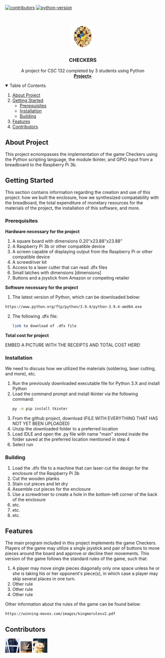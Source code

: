 <!--
*** README created with help from: https://github.com/othneildrew/Best-README-Template#roadmap
*** I do NOT know HTML well enough to have done this without it!
-->


[![contributors](https://img.shields.io/badge/Contributors-3-green)](https://github.com/j-w-s/CSC-132-Final-Project/graphs/contributors?from=2021-04-07&to=2021-04-09&type=c)
[![python-version](https://img.shields.io/badge/Python-3.X-blue)](https://www.python.org/)

<!-- CHECKERS EMBLEM AND DESCRIPTION OF PROJECT-->
<br />
<p align="center">
  <a href="https://github.com/j-w-s/CSC-132-Final-Project">
    <img src="img-readme/checkers_emblem.png" alt="Logo" width="80" height="80">
  </a>

  <h3 align="center">CHECKERS</h3>

  <p align="center">
    A project for CSC 132 completed by 3 students using Python
    <br />
    <a href="https://github.com/j-w-s/CSC-132-Final-Projecte"><strong>Project»</strong></a>
    <br />
  </p>
</p>

<!-- TABLE OF CONTENTS -->
<details open="open">
  <summary>Table of Contents</summary>
  <ol>
    <li>
      <a href="#about-project">About Project</a>
    </li>
    <li>
      <a href="#getting-started">Getting Started</a>
      <ul>
        <li><a href="#prerequisites">Prerequisites</a></li>
        <li><a href="#installation">Installation</a></li>
        <li><a href="#building">Building</a></li>
      </ul>
    </li>
    <li><a href="#features">Features</a></li>
    <li><a href="#contributors">Contributors</a></li>
  </ol>
</details>

<!-- ABOUT PROJECT -->
## About Project

This project ecnompasses the implementation of the game Checkers using the Python scripting language, the module tkinter, and GPIO input from a breadboard to the Raspberry Pi 3b.

<!-- GETTING STARTED -->
## Getting Started

This section contains information regarding the creation and use of this project: how we built the enclosure, how we synthesized compatability with the breadboard, the total expenditure of monetary resources for the materials of the project, the installation of this software, and more.

### Prerequisites

<b> Hardware necessary for the project </b>
1. A square board with dimensions 0.20"x23.88"x23.88"
2. A Raspberry Pi 3b or other compatible device
3. A screen capable of displaying output from the Raspberry Pi or other compatible device
5. A screwdriver kit
6. Access to a laser cutter that can read .dfx files
7. Small latches with dimensions [dimensions]
8. Buttons and a joystick from Amazon or competing retailer

<b> Software necessary for the project </b>

1. The latest version of Python, which can be downloaded below:
  ```sh
  https://www.python.org/ftp/python/3.9.4/python-3.9.4-amd64.exe
  ```
2. The following .dfx file:
   ```sh
   link to download of .dfx file
   ```
  
<b> Total cost for project </b>

EMBED A PICTURE WITH THE RECEIPTS AND TOTAL COST HERE!

### Installation

We need to discuss how we utilized the materials (soldering, laser cutting, and more), etc.
1. Run the previously downloaded executable file for Python 3.X and install Python
2. Load the command prompt and install tkinter via the following command:
   ```sh
   py -m pip install tkinter
   ```
3. From the github project, download (FILE WITH EVERYTHING THAT HAS NOT YET BEEN UPLOADED)
4. Unzip the downloaded folder to a preferred location
5. Load IDLE and open the .py file with name "main" stored inside the folder saved at the preferred location mentioned in step 4
6. Select run

### Building

1. Load the .dfx file to a machine that can laser-cut the design for the enclosure of the Raspberry Pi 3b
2. Cut the wooden planks
3. Stain cut pieces and let dry
4. Assemble cut pieces for the enclosure
5. Use a screwdriver to create a hole in the bottom-left corner of the back of the enclosure
6. etc.
7. etc.
8. etc.

<!-- FEATURES -->
## Features

The main program included in this project implements the game Checkers.
Players of the game may utilize a single joystick and pair of buttons to move pieces around the board and approve or decline their movements.
This version of the game follows the standard rules of the game, such that:
1. A player may move single pieces diagonally only one space unless he or she is taking his or her opponent's piece(s), in which case a player may skip several places in one turn.
2. Other rule
3. Other rule
4. Other rule

Other information about the rules of the game can be found below:
   ```sh
   https://winning-moves.com/images/kingmerulesv2.pdf
   ```

<!-- CONTRIBUTORS-->
## Contributors

[![will_contact](img-readme/will.jpg)](https://github.com/j-w-s)
[![jacob_contact](img-readme/sherm.jpg)](https://github.com/Kotablip)
[![kota_contact](img-readme/kota.jpg)](https://github.com/Sherm1111)
